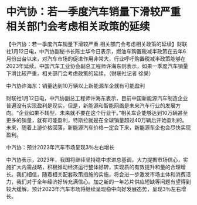 # 中汽协：若一季度汽车销量下滑较严重 相关部门会考虑相关政策的延续

【中汽协：若一季度汽车销量下滑较严重
相关部门会考虑相关政策的延续】财联社1月12日电，中汽协副秘书长陈士华今日表示，燃油车购置税减半政策在去年6月份出台以来，对汽车市场的促进作用非常大，行业呼吁购置税减半政策能够在2023年延续。中国汽车工业协会副总工程师许海东则表示，如果一季度汽车销量下滑比较严重，相关部门会考虑政策的延续。（财联社记者
徐昊）

中汽协许海东：销量达到10万辆以上新能源车企就有可能盈利

财联社1月12日电，中汽协副总工程师许海东表示，目前中国新能源汽车制造企业普遍没有实现盈利是现实，但是，新能源和智能网络是未来汽车行业的发展方向。“企业如果不转型，未来就不要在这个行业干。”相关车企能够达到10万辆甚至更多的销量，就有可能盈利，特斯拉就是在全球销量超过40万辆后开始盈利的。未来，随着上游价格回落，新能源汽车价格一定会下来，新能源车企也会尽快实现盈利。

中汽协：预计2023年汽车市场呈现3％左右增长

中汽协表示，2023年，我国将继续坚持稳中求进总基调，大力提振市场信心，实施扩大内需战略，积极推动经济运行整体好转，实现质的有效提升和量的合理增长。我们相信，随着相关配套政策措施的实施，将会进一步激发市场主体和消费活力，我们对于全年经济好转充满信心。加之新的一年芯片供应短缺等问题有望得到较大缓解，预计2023年汽车市场将继续呈现稳中向好发展态势，呈现3％左右增长。

